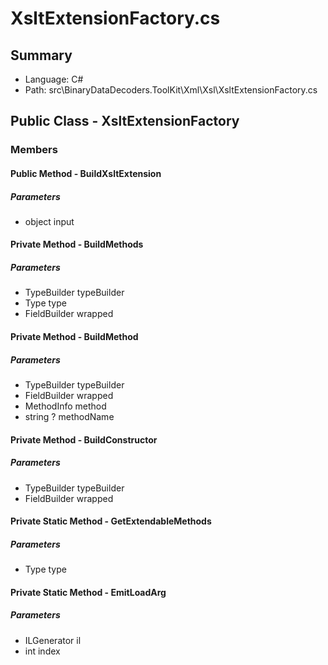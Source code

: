 ﻿# XsltExtensionFactory.cs

## Summary

* Language: C#
* Path: src\BinaryDataDecoders.ToolKit\Xml\Xsl\XsltExtensionFactory.cs

## Public Class - XsltExtensionFactory

### Members

#### Public Method - BuildXsltExtension

#####  Parameters

 - object input 

#### Private Method - BuildMethods

#####  Parameters

 - TypeBuilder typeBuilder 
 - Type type 
 - FieldBuilder wrapped 

#### Private Method - BuildMethod

#####  Parameters

 - TypeBuilder typeBuilder 
 - FieldBuilder wrapped 
 - MethodInfo method 
 - string ? methodName 

#### Private Method - BuildConstructor

#####  Parameters

 - TypeBuilder typeBuilder 
 - FieldBuilder wrapped 

#### Private Static Method - GetExtendableMethods

#####  Parameters

 - Type type 

#### Private Static Method - EmitLoadArg

#####  Parameters

 - ILGenerator il 
 - int index 

